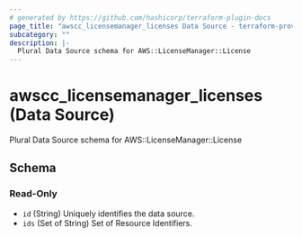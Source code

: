 ```yaml
---
# generated by https://github.com/hashicorp/terraform-plugin-docs
page_title: "awscc_licensemanager_licenses Data Source - terraform-provider-awscc"
subcategory: ""
description: |-
  Plural Data Source schema for AWS::LicenseManager::License
---
```


# awscc_licensemanager_licenses (Data Source)

Plural Data Source schema for AWS::LicenseManager::License



<!-- schema generated by tfplugindocs -->
## Schema

### Read-Only

- `id` (String) Uniquely identifies the data source.
- `ids` (Set of String) Set of Resource Identifiers.


